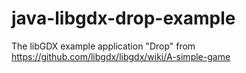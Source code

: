 java-libgdx-drop-example
========================

The libGDX example application "Drop" from https://github.com/libgdx/libgdx/wiki/A-simple-game
